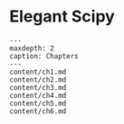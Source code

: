 # Elegant Scipy

```{toctree}
---
maxdepth: 2
caption: Chapters
---
content/ch1.md
content/ch2.md
content/ch3.md
content/ch4.md
content/ch5.md
content/ch6.md
```
